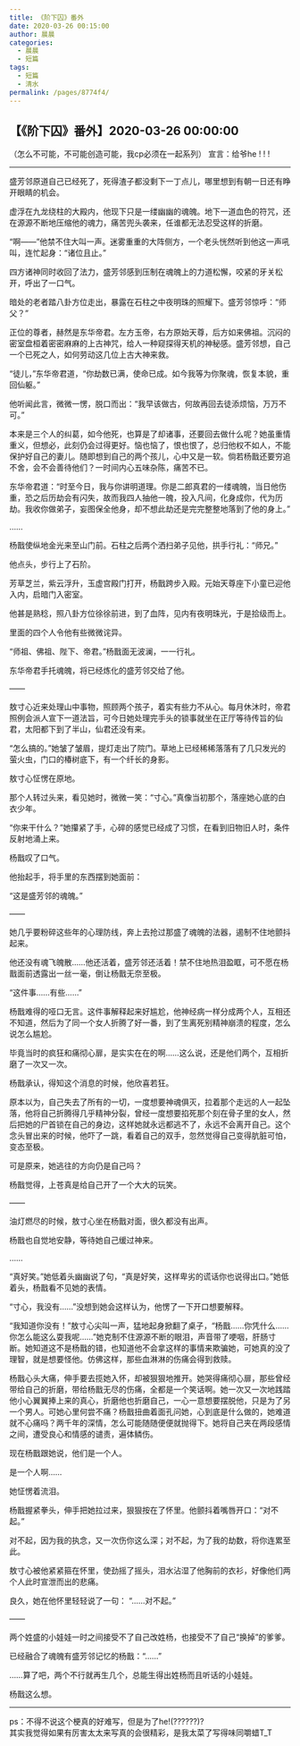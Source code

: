```yaml
---
title: 《阶下囚》番外
date: 2020-03-26 00:15:00
author: 晨晨
categories: 
  - 晨晨
  - 短篇
tags: 
  - 短篇
  - 清水
permalink: /pages/8774f4/
---
```

## 【《阶下囚》番外】2020-03-26 00:00:00

（怎么不可能，不可能创造可能，我cp必须在一起系列）
宣言：给爷he ! ! !

<!-- more -->

---

盛芳邻原道自己已经死了，死得渣子都没剩下一丁点儿，哪里想到有朝一日还有睁开眼睛的机会。

虚浮在九龙绕柱的大殿内，他现下只是一缕幽幽的魂魄。地下一道血色的符咒，还在源源不断地压缩他的魂力，痛苦兜头袭来，任谁都无法忍受这样的折磨。

“啊——”他禁不住大叫一声。迷雾重重的大阵侧方，一个老头恍然听到他这一声吼叫，连忙起身：“诸位且止。”

四方诸神同时收回了法力，盛芳邻感到压制在魂魄上的力道松懈，咬紧的牙关松开，呼出了一口气。

暗处的老者踏八卦方位走出，暴露在石柱之中夜明珠的照耀下。盛芳邻惊呼：“师父？”

正位的尊者，赫然是东华帝君。左方玉帝，右方原始天尊，后方如来佛祖。沉闷的密室盘桓着密密麻麻的上古神咒，给人一种窥探得天机的神秘感。盛芳邻想，自己一个已死之人，如何劳动这几位上古大神来救。

“徒儿，”东华帝君道，“你劫数已满，使命已成。如今我等为你聚魂，恢复本貌，重回仙躯。”

他听闻此言，微微一愣，脱口而出：“我早该做古，何故再回去徒添烦恼，万万不可。”

本来是三个人的纠葛，如今他死，也算是了却诸事，还要回去做什么呢？她虽重情重义，但想必，此刻仍会过得更好。恼也恼了，恨也恨了，总归他权不如人，不能保护好自己的妻儿。随即想到自己的两个孩儿，心中又是一软。倘若杨戬还要穷追不舍，会不会善待他们？一时间内心五味杂陈，痛苦不已。

东华帝君道：“时至今日，我与你讲明道理。你是二郎真君的一缕魂魄，当日他伤重，恐之后历劫会有闪失，故而我四人抽他一魄，投入凡间，化身成你，代为历劫。我收你做弟子，妄图保全他身，却不想此劫还是完完整整地落到了他的身上。”

……

杨戬使纵地金光来至山门前。石柱之后两个洒扫弟子见他，拱手行礼：“师兄。”

他点头，步行上了石阶。

芳草芝兰，紫云浮升，玉虚宫殿门打开，杨戬跨步入殿。元始天尊座下小童已迎他入内，启暗门入密室。

他甚是熟稔，照八卦方位徐徐前进，到了血阵，见内有夜明珠光，于是拾级而上。

里面的四个人令他有些微微诧异。

“师祖、佛祖、陛下、帝君。”杨戬面无波澜，一一行礼。

东华帝君手托魂魄，将已经炼化的盛芳邻交给了他。

——

敖寸心近来处理山中事物，照顾两个孩子，着实有些力不从心。每月休沐时，帝君照例会派人宣下一道法旨，可今日她处理完手头的锁事就坐在正厅等待传旨的仙君，太阳都下到了半山，仙君还没有来。

“怎么搞的。”她皱了皱眉，提灯走出了院门。草地上已经稀稀落落有了几只发光的萤火虫，门口的椿树底下，有一个纤长的身影。

敖寸心怔愣在原地。

那个人转过头来，看见她时，微微一笑：“寸心。”真像当初那个，落座她心底的白衣少年。

“你来干什么？”她攥紧了手，心碎的感觉已经成了习惯，在看到旧物旧人时，条件反射地涌上来。

杨戬叹了口气。

他抬起手，将手里的东西摆到她面前：

“这是盛芳邻的魂魄。”

——

她几乎要粉碎这些年的心理防线，奔上去抢过那盛了魂魄的法器，遏制不住地颤抖起来。

他还没有魂飞魄散……他还活着，盛芳邻还活着！禁不住地热泪盈眶，可不愿在杨戬面前透露出一丝一毫，倒让杨戬无奈至极。

“这件事……有些……”

杨戬难得的哑口无言。这件事解释起来好尴尬，他神经病一样分成两个人，互相还不知道，然后为了同一个女人折腾了好一番，到了生离死别精神崩溃的程度，怎么说怎么尴尬。

毕竟当时的疯狂和痛彻心扉，是实实在在的啊……这么说，还是他们两个，互相折磨了一次又一次。

杨戬承认，得知这个消息的时候，他欣喜若狂。

原本以为，自己失去了所有的一切，一度想要神魂俱灭，拉着那个走远的人一起坠落，他将自己折腾得几乎精神分裂，曾经一度想要掐死那个刻在骨子里的女人，然后把她的尸首锁在自己的身边，这样她就永远都逃不了，永远不会离开自己。这个念头冒出来的时候，他吓了一跳，看着自己的双手，忽然觉得自己变得肮脏可怕，变态至极。

可是原来，她逃往的方向仍是自己吗？

杨戬觉得，上苍真是给自己开了一个大大的玩笑。

——

油灯燃尽的时候，敖寸心坐在杨戬对面，很久都没有出声。

杨戬也自觉地安静，等待她自己缓过神来。

……

“真好笑。”她低着头幽幽说了句，“真是好笑，这样卑劣的谎话你也说得出口。”她低着头，杨戬看不见她的表情。

“寸心，我没有……”没想到她会这样认为，他愣了一下开口想要解释。

“我知道你没有！”敖寸心尖叫一声，猛地起身掀翻了桌子，“杨戬……你凭什么……你怎么能这么耍我呢……”她克制不住源源不断的眼泪，声音带了哽咽，肝肠寸断。她知道这不是杨戬的错，也知道他不会拿这样的事情来欺骗她，可她真的没了理智，就是想要怪他。仿佛这样，那些血淋淋的伤痛会得到救赎。

杨戬心头大痛，伸手要去揽她入怀，却被狠狠地推开。她哭得痛彻心扉，那些曾经带给自己的折磨，带给杨戬无尽的伤痛，全都是一个笑话啊。她一次又一次地践踏他小心翼翼捧上来的真心，折磨他也折磨自己，一心一意想要摆脱他，只是为了另一个男人。可她心里何尝不痛？杨戬扭曲着面孔问她，心到底是什么做的，她难道就不心痛吗？两千年的深情，怎么可能随随便便就抛得下。她将自己夹在两段感情之间，遭受良心和情感的谴责，遍体鳞伤。

现在杨戬跟她说，他们是一个人。

是一个人啊……

她怔愣着流泪。

杨戬握紧拳头，伸手把她拉过来，狠狠按在了怀里。他颤抖着嘴唇开口：“对不起。”

对不起，因为我的执念，又一次伤你这么深；对不起，为了我的劫数，将你连累至此。

敖寸心被他紧紧箍在怀里，使劲摇了摇头，泪水沾湿了他胸前的衣衫，好像他们两个人此时宣泄而出的悲痛。

良久，她在他怀里轻轻说了一句：
“……对不起。”

——

两个姓盛的小娃娃一时之间接受不了自己改姓杨，也接受不了自己“换掉”的爹爹。

已经融合了魂魄有盛芳邻记忆的杨戬：“……”

……算了吧，两个不行就再生几个，总能生得出姓杨而且听话的小娃娃。

杨戬这么想。

---

ps：不得不说这个梗真的好难写，但是为了he!(??????)?  
其实我觉得如果有厉害太太来写真的会很精彩，是我太菜了写得味同嚼蜡T_T
